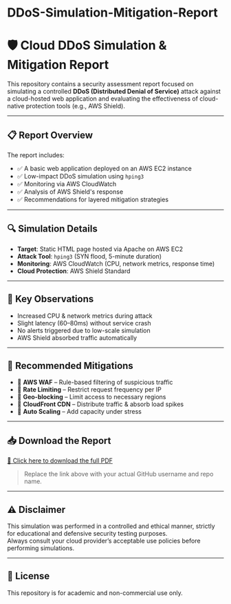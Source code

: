 # DDoS-Simulation-Mitigation-Report
# 🛡️ Cloud DDoS Simulation & Mitigation Report

This repository contains a security assessment report focused on simulating a controlled **DDoS (Distributed Denial of Service)** attack against a cloud-hosted web application and evaluating the effectiveness of cloud-native protection tools (e.g., AWS Shield).

---

## 📋 Report Overview

The report includes:
- ✅ A basic web application deployed on an AWS EC2 instance
- ✅ Low-impact DDoS simulation using `hping3`
- ✅ Monitoring via AWS CloudWatch
- ✅ Analysis of AWS Shield's response
- ✅ Recommendations for layered mitigation strategies

---

## 🔍 Simulation Details

- **Target**: Static HTML page hosted via Apache on AWS EC2
- **Attack Tool**: `hping3` (SYN flood, 5-minute duration)
- **Monitoring**: AWS CloudWatch (CPU, network metrics, response time)
- **Cloud Protection**: AWS Shield Standard

---

## 🧪 Key Observations

- Increased CPU & network metrics during attack
- Slight latency (60–80ms) without service crash
- No alerts triggered due to low-scale simulation
- AWS Shield absorbed traffic automatically

---

## 🔐 Recommended Mitigations

- 🔸 **AWS WAF** – Rule-based filtering of suspicious traffic
- 🔸 **Rate Limiting** – Restrict request frequency per IP
- 🔸 **Geo-blocking** – Limit access to necessary regions
- 🔸 **CloudFront CDN** – Distribute traffic & absorb load spikes
- 🔸 **Auto Scaling** – Add capacity under stress

---

## 📥 Download the Report

[📄 Click here to download the full PDF](https://github.com/your-username/your-repo-name/blob/main/DDoS_Simulation_Report.pdf)

> Replace the link above with your actual GitHub username and repo name.

---

## ⚠️ Disclaimer

This simulation was performed in a controlled and ethical manner, strictly for educational and defensive security testing purposes.  
Always consult your cloud provider’s acceptable use policies before performing simulations.

---

## 📌 License

This repository is for academic and non-commercial use only.
